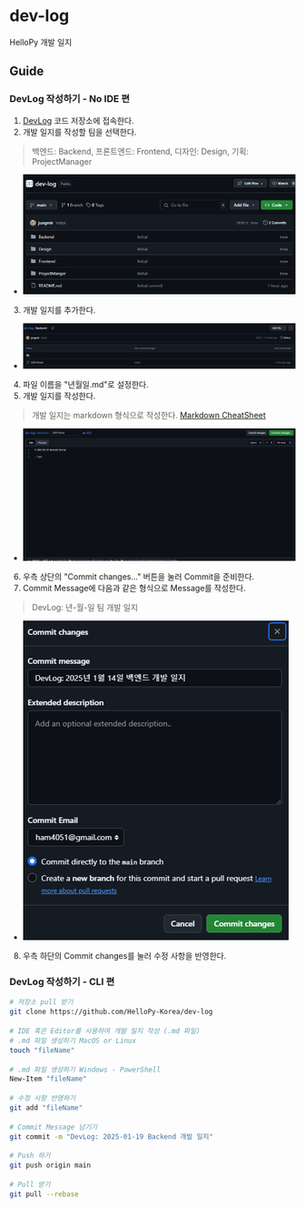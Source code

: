 # dev-log
HelloPy 개발 일지

## Guide

### DevLog 작성하기 - No IDE 편

1. [DevLog](https://github.com/HelloPy-Korea/dev-log) 코드 저장소에 접속한다.
2. 개발 일지를 작성할 팀을 선택한다.
> 백엔드: Backend, 프론트엔드: Frontend, 디자인: Design, 기획: ProjectManager
- ![EntryPoint](./assets/entrypoint.png)
3. 개발 일지를 추가한다.
- ![AddFile](./assets/add-file.png)
4. 파일 이름을 "년월일.md"로 설정한다.
5. 개발 일지를 작성한다.
> 개발 일지는 markdown 형식으로 작성한다. [Markdown CheatSheet](https://www.markdownguide.org/cheat-sheet/)
- ![WriteFile](./assets/write-file.png)
6. 우측 상단의 "Commit changes..." 버튼을 눌러 Commit을 준비한다.
7. Commit Message에 다음과 같은 형식으로 Message를 작성한다.
> DevLog: 년-월-일 팀 개발 일지
- ![Commit](./assets/commit.png)
8. 우측 하단의 Commit changes를 눌러 수정 사항을 반영한다.


### DevLog 작성하기 - CLI 편

```sh
# 저장소 pull 받기
git clone https://github.com/HelloPy-Korea/dev-log

# IDE 혹은 Editor를 사용하여 개발 일지 작성 (.md 파일)
# .md 파일 생성하기 MacOS or Linux
touch "fileName"

# .md 파일 생성하기 Windows - PowerShell
New-Item "fileName"

# 수정 사항 반영하기
git add "fileName"

# Commit Message 남기기
git commit -m "DevLog: 2025-01-19 Backend 개발 일지"

# Push 하기
git push origin main

# Pull 받기
git pull --rebase
```
